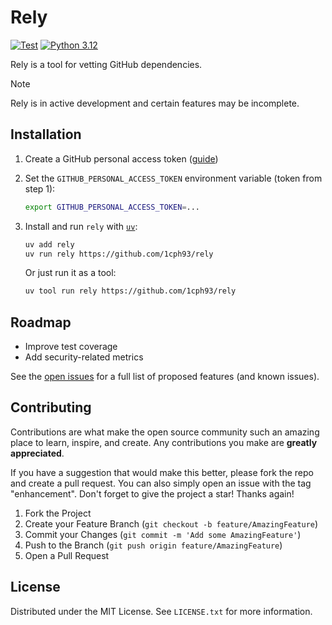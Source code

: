 # Rely

[![Test](https://github.com/1cph93/rely/actions/workflows/test.yml/badge.svg?branch=main&event=push)](https://github.com/1cph93/rely/actions/workflows/test.yml)
[![Python 3.12](https://img.shields.io/badge/python-3.12-blue.svg)](https://www.python.org/downloads/release/python-312/)

Rely is a tool for vetting GitHub dependencies.

> [!NOTE]
>
> Rely is in active development and certain features may be incomplete.

## Installation

1. Create a GitHub personal access token ([guide](https://docs.github.com/en/authentication/keeping-your-account-and-data-secure/managing-your-personal-access-tokens))

2. Set the `GITHUB_PERSONAL_ACCESS_TOKEN` environment variable (token from step 1):
   ```sh
   export GITHUB_PERSONAL_ACCESS_TOKEN=...
   ```

3. Install and run `rely` with [`uv`](https://docs.astral.sh/uv/getting-started/installation/):
   ```sh
   uv add rely
   uv run rely https://github.com/1cph93/rely
   ```

   Or just run it as a tool:
   ```sh
   uv tool run rely https://github.com/1cph93/rely
   ```


## Roadmap

- Improve test coverage
- Add security-related metrics

See the [open issues](https://github.com/1cph93/rely/issues) for a full list of proposed features (and known issues).


## Contributing

Contributions are what make the open source community such an amazing place to learn, inspire, and create. Any contributions you make are **greatly appreciated**.

If you have a suggestion that would make this better, please fork the repo and create a pull request. You can also simply open an issue with the tag "enhancement".
Don't forget to give the project a star! Thanks again!

1. Fork the Project
2. Create your Feature Branch (`git checkout -b feature/AmazingFeature`)
3. Commit your Changes (`git commit -m 'Add some AmazingFeature'`)
4. Push to the Branch (`git push origin feature/AmazingFeature`)
5. Open a Pull Request


## License

Distributed under the MIT License. See `LICENSE.txt` for more information.
